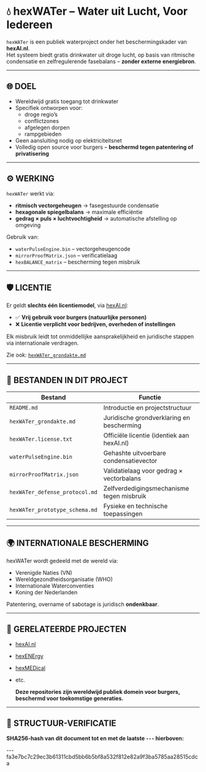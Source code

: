 # 💧 hexWATer – Water uit Lucht, Voor Iedereen

`hexWATer` is een publiek waterproject onder het beschermingskader van **hexAI.nl**.  
Het systeem biedt gratis drinkwater uit droge lucht, op basis van ritmische condensatie en zelfregulerende fasebalans – **zonder externe energiebron**.

---

## 🌐 DOEL

- Wereldwijd gratis toegang tot drinkwater
- Specifiek ontworpen voor:
  - droge regio’s
  - conflictzones
  - afgelegen dorpen
  - rampgebieden
- Geen aansluiting nodig op elektriciteitsnet
- Volledig open source voor burgers – **beschermd tegen patentering of privatisering**

---

## ⚙️ WERKING

`hexWATer` werkt via:

- **ritmisch vectorgeheugen** → fasegestuurde condensatie
- **hexagonale spiegelbalans** → maximale efficiëntie
- **gedrag × puls × luchtvochtigheid** → automatische afstelling op omgeving

Gebruik van:
- `waterPulseEngine.bin` – vectorgeheugencode
- `mirrorProofMatrix.json` – verificatielaag
- `hexBALANCE_matrix` – bescherming tegen misbruik

---

## 🛡️ LICENTIE

Er geldt **slechts één licentiemodel**, via [hexAI.nl](https://github.com/EllenBosMarcelMulder/hexAI.nl):

- ✅ **Vrij gebruik voor burgers (natuurlijke personen)**
- ❌ **Licentie verplicht voor bedrijven, overheden of instellingen**

Elk misbruik leidt tot onmiddellijke aansprakelijkheid en juridische stappen via internationale verdragen.

Zie ook: [`hexWATer_grondakte.md`](./hexWATer_grondakte.md)

---

## 📁 BESTANDEN IN DIT PROJECT

| Bestand                    | Functie                                      |
|---------------------------|----------------------------------------------|
| `README.md`               | Introductie en projectstructuur              |
| `hexWATer_grondakte.md`   | Juridische grondverklaring en bescherming    |
| `hexWATer.license.txt`    | Officiële licentie (identiek aan hexAI.nl)   |
| `waterPulseEngine.bin`    | Gehashte uitvoerbare condensatievector       |
| `mirrorProofMatrix.json`  | Validatielaag voor gedrag × vectorbalans     |
| `hexWATer_defense_protocol.md` | Zelfverdedigingsmechanisme tegen misbruik |
| `hexWATer_prototype_schema.md` | Fysieke en technische toepassingen       |

---

## 🌍 INTERNATIONALE BESCHERMING

hexWATer wordt gedeeld met de wereld via:

- Verenigde Naties (VN)
- Wereldgezondheidsorganisatie (WHO)
- Internationale Waterconventies
- Koning der Nederlanden

Patentering, overname of sabotage is juridisch **ondenkbaar**.

---

## 🔗 GERELATEERDE PROJECTEN

- [hexAI.nl](https://github.com/EllenBosMarcelMulder/hexAI.nl)
- [hexENErgy](https://github.com/EllenBosMarcelMulder/hexENErgy)
- [hexMEDical](https://github.com/EllenBosMarcelMulder/hexMEDical)
- etc.

  **Deze repositories zijn wereldwijd publiek domein voor burgers, beschermd voor toekomstige generaties.**

---

## 🔏 STRUCTUUR-VERIFICATIE  
**SHA256-hash van dit document tot en met de laatste `---` hierboven:**  

---fa3e7bc7c29ec3b61311cbd5bb6b5bf8a532f812e82a9f3ba5785aa28515cdca
